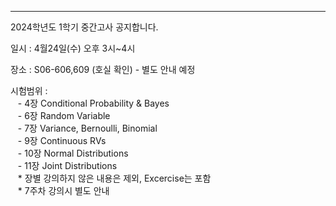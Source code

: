 
---
2024학년도 1학기 중간고사 공지합니다.

일시 : 4월24일(수) 오후 3시~4시

장소 : S06-606,609 (호실 확인) - 별도 안내 예정

시험범위 :  
   - 4장 Conditional Probability & Bayes  
   - 6장 Random Variable   
   - 7장 Variance, Bernoulli, Binomial   
   - 9장 Continuous RVs  
   - 10장 Normal Distributions  
   - 11장 Joint Distributions  
   * 장별 강의하지 않은 내용은 제외, Excercise는 포함  
   * 7주차 강의시 별도 안내